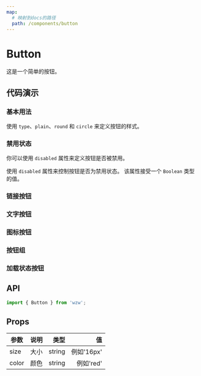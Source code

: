 ```yaml
---
map:
  # 映射到docs的路径
  path: /components/button
---
```


# Button

这是一个简单的按钮。

## 代码演示

### 基本用法
使用 `type`、`plain`、`round` 和 `circle` 来定义按钮的样式。
<demo src="./demo.vue"
  language="vue"
  title=""
  desc="">
</demo>

### 禁用状态
你可以使用 `disabled` 属性来定义按钮是否被禁用。

使用 `disabled` 属性来控制按钮是否为禁用状态。 该属性接受一个 `Boolean` 类型的值。
<demo src="./disabled.vue"
  language="vue"
  title=""
  desc="">
</demo>

### 链接按钮
<demo src="./button-link.vue"
  language="vue"
  title=""
  desc="">
</demo>

### 文字按钮
<demo src="./Text.vue"
  language="vue"
  title=""
  desc="">
</demo>

### 图标按钮
<demo src="./button-icon.vue"
  language="vue"
  title=""
  desc="">
</demo>

### 按钮组
<demo src="./group.vue"
  language="vue"
  title=""
  desc="">
</demo>

### 加载状态按钮
<demo src="./loading.vue"
  language="vue"
  title=""
  desc="">
</demo>

## API

```ts
import { Button } from 'wzw';
```

## Props

| 参数  | 说明 |   类型 |         值 |
| ----- | ---: | -----: | ---------: |
| size  | 大小 | string | 例如'16px' |
| color | 颜色 | string |  例如'red' |
